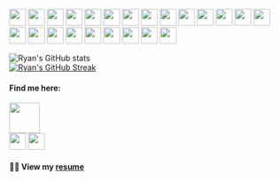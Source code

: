 <!-- Thank you for inspecting my code! Connect with me at dev@ryanbiondo.com -->
<p>
  <img src="https://img.shields.io/badge/-HTML-E34F26?style=for-the-badge&logo=HTML5&logoColor=white" height="30"/>
  <img src="https://img.shields.io/badge/-CSS-1572B6?style=for-the-badge&logo=CSS3&logoColor=white" height="30"/>
  <img src="https://img.shields.io/badge/-JavaScript-F7DF1E?style=for-the-badge&logo=JavaScript&logoColor=black" height="30"/>
  <img src="https://img.shields.io/badge/-TypeScript-007ACC?style=for-the-badge&logo=TypeScript&logoColor=white" height="30"/>
  <img src="https://img.shields.io/badge/-jQuery-0769AD?style=for-the-badge&logo=jQuery&logoColor=white" height="30"/>
  <img src="https://img.shields.io/badge/-React.js-61DAFB?style=for-the-badge&logo=React&logoColor=black" height="30"/>
  <img src="https://img.shields.io/badge/-Node.js-339933?style=for-the-badge&logo=Node.js&logoColor=white" height="30"/>
  <img src="https://img.shields.io/badge/-Next.js-000000?style=for-the-badge&logo=Next.js&logoColor=white" height="30"/>
  <img src="https://img.shields.io/badge/-Three.js-8B8B8B?style=for-the-badge&logo=Three.js&logoColor=white" height="30"/>
  <img src="https://img.shields.io/badge/-SASS-CC6699?style=for-the-badge&logo=SASS&logoColor=white" height="30"/>
  <img src="https://img.shields.io/badge/-Bootstrap-563D7C?style=for-the-badge&logo=Bootstrap&logoColor=white" height="30"/>
  <img src="https://img.shields.io/badge/-Tailwind_CSS-38B2AC?style=for-the-badge&logo=Tailwind-CSS&logoColor=white" height="30"/>
  <img src="https://img.shields.io/badge/-Chakra_UI-319795?style=for-the-badge&logo=Chakra-UI&logoColor=white" height="30"/>
  <img src="https://img.shields.io/badge/-DaisyUI-7C3AED?style=for-the-badge&logo=DaisyUI&logoColor=white" height="30"/>
  <img src="https://img.shields.io/badge/-RadixUI-FF4081?style=for-the-badge&logo=radix-ui&logoColor=white" height="30"/>
  <img src="https://img.shields.io/badge/-MySQL-4479A1?style=for-the-badge&logo=mysql&logoColor=white" height="30"/>
  <img src="https://img.shields.io/badge/-Prisma-2D3748?style=for-the-badge&logo=prisma&logoColor=white" height="30"/>
  <img src="https://img.shields.io/badge/-Zod-007ACC?style=for-the-badge&logo=zod&logoColor=white" height="30"/>
  <img src="https://img.shields.io/badge/-SQL-4479A1?style=for-the-badge&logo=sqlite&logoColor=white" height="30"/>
<img src="https://img.shields.io/badge/-Intune-2B6CB0?style=for-the-badge&logo=windows&logoColor=white" height="30"/>
<img src="https://img.shields.io/badge/-Jamf-1E90FF?style=for-the-badge&logo=apple&logoColor=white" height="30"/>
  <img src="https://img.shields.io/badge/-Asana-FF6347?style=for-the-badge&logo=asana&logoColor=white" height="30"/>
  <img src="https://img.shields.io/badge/-Git-F05032?style=for-the-badge&logo=git&logoColor=white" height="30"/>
</p>

![Ryan's GitHub stats](https://github-readme-stats.vercel.app/api?username=Ryan-Biondo&hide=stars,contribs,issues&show_icons=true&theme=tokyonight)
<br />
[![Ryan's GitHub Streak](https://streak-stats.demolab.com/?user=Ryan-Biondo&theme=tokyonight)](https://git.io/streak-stats)
<br />

#### Find me here:
<a href="https://ryanbiondo.com"><img src="https://img.shields.io/badge/-Portfolio-5432a8?&style=for-the-badge&logo=startrek&logoColor=white" height="54.5" /></a>
<br />
  <a href="https://www.linkedin.com/in/ryan-biondo/"><img src="https://img.shields.io/badge/LinkedIn-%230077B5.svg?&style=for-the-badge&logo=linkedin&logoColor=white" height="30" /></a>
  <a href="https://x.com/RyanBiondo/"><img src="https://img.shields.io/badge/(Twitter)-%231DA1F2.svg?&style=for-the-badge&logo=x&logoColor=white" height="30" /></a>
<br />
#### 👨‍💼 View my [resume](https://ryanbiondo.com/resume)
